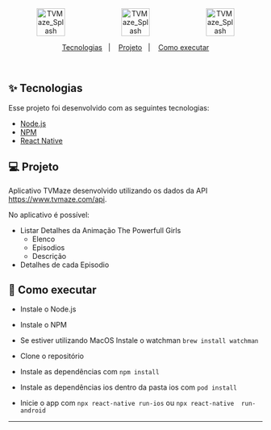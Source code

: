 <div align="center" style="display: flex; flex-direction: row;">
  <img alt="TVMaze_Splash" src="https://i.imgur.com/X0NWP08.png" width="33.33%">
  <img alt="TVMaze_Splash" src="https://i.imgur.com/FefZvqw.png" width="33.33%">
  <img alt="TVMaze_Splash" src="https://i.imgur.com/xiq9K6A.png" width="33.33%">
</div>

<p align="center" style="text-align: center;">
  <a href="#-tecnologias">Tecnologias</a>&nbsp;&nbsp;&nbsp;|&nbsp;&nbsp;&nbsp;
  <a href="#-projeto">Projeto</a>&nbsp;&nbsp;&nbsp;|&nbsp;&nbsp;&nbsp;
  <a href="#-como-executar">Como executar</a>
</p>

<br>

## ✨ Tecnologias

Esse projeto foi desenvolvido com as seguintes tecnologias:
- [Node.js](https://nodejs.org/)
- [NPM](https://npmjs.com/)
- [React Native](https://reactnative.dev/)

## 💻 Projeto

Aplicativo TVMaze desenvolvido utilizando os dados da API https://www.tvmaze.com/api.

No aplicativo é possível:
- Listar Detalhes da Animação The Powerfull Girls
  - Elenco
  - Episodios
  - Descrição
- Detalhes de cada Episodio

## 🚀 Como executar

- Instale o Node.js
- Instale o NPM
- Se estiver utilizando MacOS Instale o watchman `brew install watchman`
- Clone o repositório
- Instale as dependências com `npm install`
- Instale as dependências ios dentro da pasta ios com `pod install`
  
    
- Inicie o app com `npx react-native run-ios` ou `npx react-native  run-android`

---